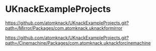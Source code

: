 # UKnackExampleProjects

https://github.com/atomknack/UKnackExampleProjects.git?path=/Mirror/Packages/com.atomknack.uknackformirror

https://github.com/atomknack/UKnackExampleProjects.git?path=/Cinemachine/Packages/com.atomknack.uknackforcinemachine
